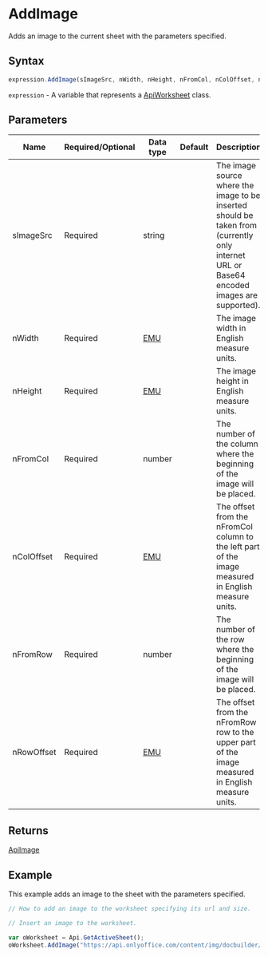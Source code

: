 # AddImage

Adds an image to the current sheet with the parameters specified.

## Syntax

```javascript
expression.AddImage(sImageSrc, nWidth, nHeight, nFromCol, nColOffset, nFromRow, nRowOffset);
```

`expression` - A variable that represents a [ApiWorksheet](../ApiWorksheet.md) class.

## Parameters

| **Name** | **Required/Optional** | **Data type** | **Default** | **Description** |
| ------------- | ------------- | ------------- | ------------- | ------------- |
| sImageSrc | Required | string |  | The image source where the image to be inserted should be taken from (currently only internet URL or Base64 encoded images are supported). |
| nWidth | Required | [EMU](../../Enumeration/EMU.md) |  | The image width in English measure units. |
| nHeight | Required | [EMU](../../Enumeration/EMU.md) |  | The image height in English measure units. |
| nFromCol | Required | number |  | The number of the column where the beginning of the image will be placed. |
| nColOffset | Required | [EMU](../../Enumeration/EMU.md) |  | The offset from the nFromCol column to the left part of the image measured in English measure units. |
| nFromRow | Required | number |  | The number of the row where the beginning of the image will be placed. |
| nRowOffset | Required | [EMU](../../Enumeration/EMU.md) |  | The offset from the nFromRow row to the upper part of the image measured in English measure units. |

## Returns

[ApiImage](../../ApiImage/ApiImage.md)

## Example

This example adds an image to the sheet with the parameters specified.

```javascript editor-xlsx
// How to add an image to the worksheet specifying its url and size.

// Insert an image to the worksheet.

var oWorksheet = Api.GetActiveSheet();
oWorksheet.AddImage("https://api.onlyoffice.com/content/img/docbuilder/examples/coordinate_aspects.png", 60 * 36000, 35 * 36000, 0, 2 * 36000, 0, 3 * 36000);
```
